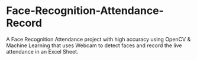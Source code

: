 # Face-Recognition-Attendance-Record
A Face Recognition Attendance project with high accuracy using OpenCV & Machine Learning that uses Webcam to detect faces and record the live attendance in an Excel Sheet.
